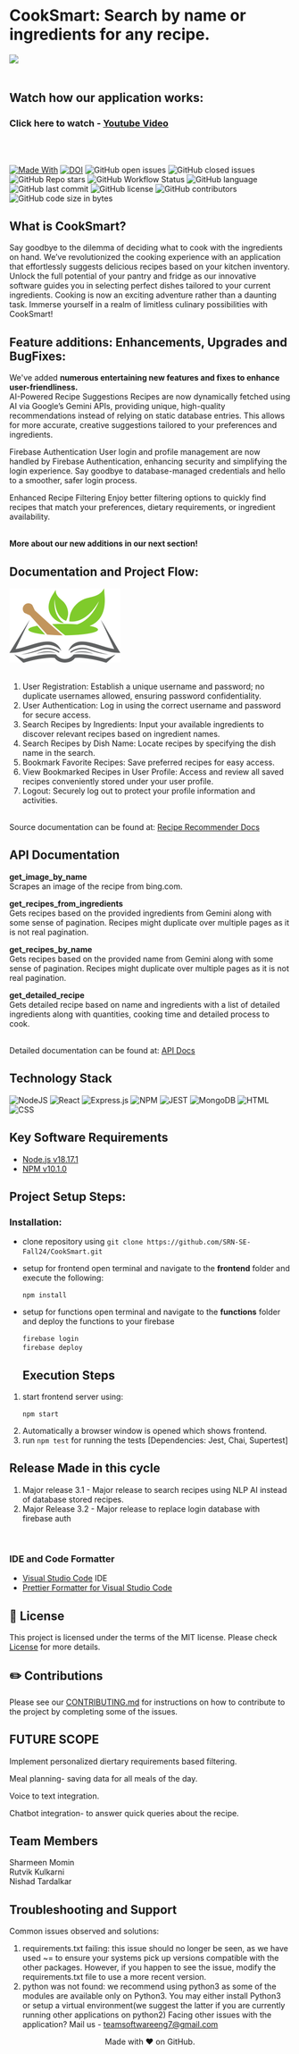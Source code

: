 # CookSmart: Search by name or ingredients for any recipe.

![](Reciperec.gif)
<br><br>
## Watch how our application works: 
### Click here to watch - [Youtube Video](https://youtu.be/Xike19n5li0) <br>
<br><br>



[![Made With](https://img.shields.io/badge/made%20with-javascript-gree)](https://www.javascript.com/)
[![DOI](https://zenodo.org/badge/DOI/10.5281/zenodo.14027150.svg)](https://doi.org/10.5281/zenodo.14027150)
![GitHub open issues](https://img.shields.io/github/issues/SRN-SE-Fall24/CookSmart)
![GitHub closed issues](https://img.shields.io/github/issues-closed/SRN-SE-Fall24/CookSmart)
![GitHub Repo stars](https://img.shields.io/github/stars/SRN-SE-Fall24/CookSmart?style=social)
![GitHub Workflow Status](https://img.shields.io/github/actions/workflow/status/SRN-SE-Fall24/CookSmart/tests.yml)
![GitHub language](https://img.shields.io/github/languages/top/SRN-SE-Fall24/CookSmart)
![GitHub last commit](https://img.shields.io/github/last-commit/SRN-SE-Fall24/CookSmart)
![GitHub license](https://img.shields.io/github/license/SRN-SE-Fall24/CookSmart)
![GitHub contributors](https://img.shields.io/github/contributors/SRN-SE-Fall24/CookSmart)
![GitHub code size in bytes](https://img.shields.io/github/languages/code-size/SRN-SE-Fall24/CookSmart)


  
   
<h2> What is CookSmart? </h2>

Say goodbye to the dilemma of deciding what to cook with the ingredients on hand. We’ve revolutionized the cooking experience with an application that effortlessly suggests delicious recipes based on your kitchen inventory. Unlock the full potential of your pantry and fridge as our innovative software guides you in selecting perfect dishes tailored to your current ingredients. Cooking is now an exciting adventure rather than a daunting task. Immerse yourself in a realm of limitless culinary possibilities with CookSmart!  <br>

## Feature additions: Enhancements, Upgrades and BugFixes:
We've added <b> numerous entertaining new features and fixes to enhance user-friendliness.</b> <br>
AI-Powered Recipe Suggestions
Recipes are now dynamically fetched using AI via Google’s Gemini APIs, providing unique, high-quality recommendations instead of relying on static database entries. This allows for more accurate, creative suggestions tailored to your preferences and ingredients.

Firebase Authentication
User login and profile management are now handled by Firebase Authentication, enhancing security and simplifying the login experience. Say goodbye to database-managed credentials and hello to a smoother, safer login process.

Enhanced Recipe Filtering
Enjoy better filtering options to quickly find recipes that match your preferences, dietary requirements, or ingredient availability.

<br> <b> More about our new additions in our next section!</b>


## Documentation and Project Flow:
![](images/logo.png) <br><br>
1. User Registration: Establish a unique username and password; no duplicate usernames allowed, ensuring password confidentiality.
2. User Authentication: Log in using the correct username and password for secure access.
3. Search Recipes by Ingredients: Input your available ingredients to discover relevant recipes based on ingredient names.
4. Search Recipes by Dish Name: Locate recipes by specifying the dish name in the search.
6. Bookmark Favorite Recipes: Save preferred recipes for easy access.
7. View Bookmarked Recipes in User Profile: Access and review all saved recipes conveniently stored under your user profile.
8. Logout: Securely log out to protect your profile information and activities. <br><br>



Source documentation can be found at: [Recipe Recommender Docs](https://github.com/pnprathima/Recipe_Recommender/blob/master/Recipe%20Recommender%20Source%20Documentation.pdf)


## API Documentation
**get_image_by_name** <br>
Scrapes an image of the recipe from bing.com.

**get_recipes_from_ingredients** <br>
Gets recipes based on the provided ingredients from Gemini along with some sense of pagination. Recipes might duplicate over multiple pages as it is not real pagination.

**get_recipes_by_name** <br>
Gets recipes based on the provided name from Gemini along with some sense of pagination. Recipes might duplicate over multiple pages as it is not real pagination.

**get_detailed_recipe** <br>
 Gets detailed recipe based on name and ingredients with a list of detailed ingredients along with quantities, cooking time and detailed process to cook.

<br>Detailed documentation can be found at: [API Docs](https://github.com/SRN-SE-Fall24/CookSmart/blob/master/API_Documentation.pdf)

## Technology Stack

![NodeJS](https://img.shields.io/badge/node.js-6DA55F?style=for-the-badge&logo=node.js&logoColor=white)
![React](https://img.shields.io/badge/react-%2320232a.svg?style=for-the-badge&logo=react&logoColor=%2361DAFB)
![Express.js](https://img.shields.io/badge/express.js-%23404d59.svg?style=for-the-badge&logo=express&logoColor=%2361DAFB)
![NPM](https://img.shields.io/badge/npm-CB3837?style=for-the-badge&logo=npm&logoColor=white)
![JEST](https://img.shields.io/badge/Jest-C21325?style=for-the-badge&logo=jest&logoColor=white)
![MongoDB](https://img.shields.io/badge/MongoDB-%234ea94b.svg?style=for-the-badge&logo=mongodb&logoColor=white)
![HTML](https://img.shields.io/badge/HTML5-E34F26?style=for-the-badge&logo=html5&logoColor=white)
![CSS](https://img.shields.io/badge/CSS3-1572B6?style=for-the-badge&logo=css3&logoColor=white)


## Key Software Requirements

- [Node.js v18.17.1](https://nodejs.org/en/download/)
- [NPM v10.1.0](https://nodejs.org/en/download/)

## Project Setup Steps:

### Installation:
- clone repository using `git clone https://github.com/SRN-SE-Fall24/CookSmart.git`
- setup for frontend
  open terminal and navigate to the **frontend** folder and execute the following:
  ```
  npm install
  ```
- setup for functions
  open terminal and navigate to the **functions** folder and deploy the functions to your firebase
  ```
  firebase login
  firebase deploy
  ```

  ## Execution Steps

1.  start frontend server using:
    ```
    npm start
    ```
2.  Automatically a browser window is opened which shows frontend.
3.  run `npm test` for running the tests [Dependencies: Jest, Chai, Supertest]


## Release Made in this cycle <br>
1. Major release 3.1 - Major release to search recipes using NLP AI instead of database stored recipes.
2. Major Release 3.2 - Major release to replace login database with firebase auth<br>
<br>


### IDE and Code Formatter

- [Visual Studio Code](https://code.visualstudio.com/) IDE
- [Prettier Formatter for Visual Studio Code](https://github.com/prettier/prettier-vscode/blob/main/README.md)



## :page_facing_up: License <a name="License"></a>

This project is licensed under the terms of the MIT license. Please check [License](https://github.com/PvPatel-1001/Recipe_Recommender/blob/master/LICENSE) for more details.

## :pencil2: Contributions <a name="Contributions"></a>

Please see our [CONTRIBUTING.md](https://github.com/SRN-SE-Fall24/CookSmart/blob/master/CONTRIBUTING.md) for instructions on how to contribute to the project by completing some of the issues.

## FUTURE SCOPE

Implement personalized diertary requirements based filtering.

Meal planning- saving data for all meals of the day.

Voice to text integration. 

Chatbot integration- to answer quick queries about the recipe.

## Team Members

Sharmeen Momin <br>
Rutvik Kulkarni <br>
Nishad Tardalkar <br>

## Troubleshooting and Support
Common issues observed and solutions:<br>
1. requirements.txt failing: this issue should no longer be seen, as we have used ~= to ensure your systems pick up versions compatible with the other packages. However, if you happen to see the issue, modify the requirements.txt file to use a more recent version.
2. python was not found: we recommend using python3 as some of the modules are available only on Python3. You may either install Python3 or setup a virtual environment(we suggest the latter if you are currently running other applications on python2)
Facing other issues with the application? Mail us - [teamsoftwareeng7@gmail.com](teamsoftwareeng7@gmail.com)



<p align="center">Made with ❤️ on GitHub.</p>
